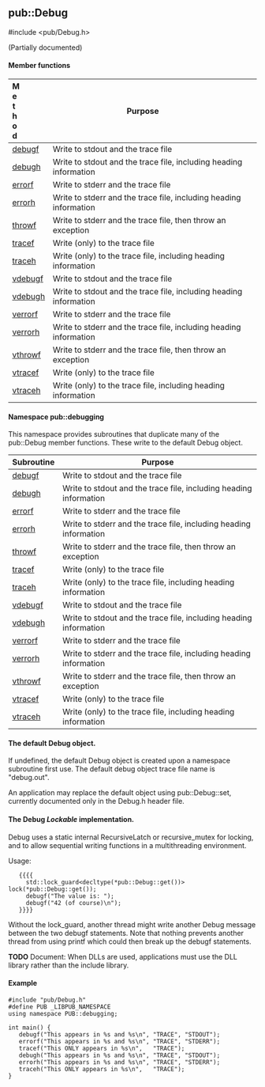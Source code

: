 <!-- -------------------------------------------------------------------------
//
//       Copyright (c) 2023 Frank Eskesen.
//
//       This file is free content, distributed under the MIT license.
//       (See accompanying file LICENSE.MIT or the original contained
//       within https://opensource.org/licenses/MIT)
//
//----------------------------------------------------------------------------
//
// Title-
//       ~/src/doc/cpp/Debug.md
//
// Purpose-
//       Debug.h reference manual
//
// Last change date-
//       2023/07/28
//
-------------------------------------------------------------------------- -->
## pub::Debug
\#include <pub/Debug.h>

(Partially documented)

#### Member functions

| <div style="width:10%">Method</div> | <div style="width:90%">Purpose<div> |
|--------|---------|
| [debugf](./pub_debug.md) | Write to stdout and the trace file |
| [debugh](./pub_debug.md) | Write to stdout and the trace file, including heading information |
| [errorf](./pub_debug.md) | Write to stderr and the trace file |
| [errorh](./pub_debug.md) | Write to stderr and the trace file, including heading information |
| [throwf](./pub_debug.md) | Write to stderr and the trace file, then throw an exception |
| [tracef](./pub_debug.md) | Write (only) to the trace file |
| [traceh](./pub_debug.md) | Write (only) to the trace file, including heading information |
| [vdebugf](./pub_debug.md) | Write to stdout and the trace file |
| [vdebugh](./pub_debug.md) | Write to stdout and the trace file, including heading information |
| [verrorf](./pub_debug.md) | Write to stderr and the trace file |
| [verrorh](./pub_debug.md) | Write to stderr and the trace file, including heading information |
| [vthrowf](./pub_debug.md) | Write to stderr and the trace file, then throw an exception |
| [vtracef](./pub_debug.md) | Write (only) to the trace file |
| [vtraceh](./pub_debug.md) | Write (only) to the trace file, including heading information |

#### Namespace pub::debugging
This namespace provides subroutines that duplicate many of the pub::Debug
member functions.
These write to the default Debug object.

| Subroutine | Purpose |
|------------|---------|
| [debugf](./pub_debug.md) | Write to stdout and the trace file |
| [debugh](./pub_debug.md) | Write to stdout and the trace file, including heading information |
| [errorf](./pub_debug.md) | Write to stderr and the trace file |
| [errorh](./pub_debug.md) | Write to stderr and the trace file, including heading information |
| [throwf](./pub_debug.md) | Write to stderr and the trace file, then throw an exception |
| [tracef](./pub_debug.md) | Write (only) to the trace file |
| [traceh](./pub_debug.md) | Write (only) to the trace file, including heading information |
| [vdebugf](./pub_debug.md) | Write to stdout and the trace file |
| [vdebugh](./pub_debug.md) | Write to stdout and the trace file, including heading information |
| [verrorf](./pub_debug.md) | Write to stderr and the trace file |
| [verrorh](./pub_debug.md) | Write to stderr and the trace file, including heading information |
| [vthrowf](./pub_debug.md) | Write to stderr and the trace file, then throw an exception |
| [vtracef](./pub_debug.md) | Write (only) to the trace file |
| [vtraceh](./pub_debug.md) | Write (only) to the trace file, including heading information |

#### The default Debug object.
If undefined, the default Debug object is created upon a namespace subroutine
first use. The default debug object trace file name is "debug.out".

An application may replace the default object using pub::Debug::set, currently
documented only in the Debug.h header file.

#### The Debug *Lockable* implementation.

Debug uses a static internal RecursiveLatch or recursive_mutex for locking,
and to allow sequential writing functions in a multithreading environment.

Usage:
```
   {{{{
     std::lock_guard<decltype(*pub::Debug::get())> lock(*pub::Debug::get());
     debugf("The value is: ");
     debugf("42 (of course)\n");
   }}}}
```

Without the lock_guard, another thread might write another Debug message
between the two debugf statements.
Note that nothing prevents another thread from using printf which could then
break up the debugf statements.

__TODO__ Document: When DLLs are used, applications must use the DLL library
rather than the include library.

#### Example
```
#include "pub/Debug.h"
#define PUB _LIBPUB_NAMESPACE
using namespace PUB::debugging;

int main() {
   debugf("This appears in %s and %s\n", "TRACE", "STDOUT");
   errorf("This appears in %s and %s\n", "TRACE", "STDERR");
   tracef("This ONLY appears in %s\n",   "TRACE");
   debugh("This appears in %s and %s\n", "TRACE", "STDOUT");
   errorh("This appears in %s and %s\n", "TRACE", "STDERR");
   traceh("This ONLY appears in %s\n",   "TRACE");
}
```
